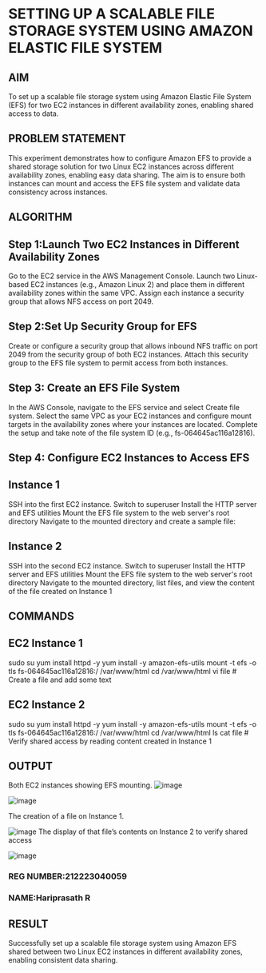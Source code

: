  # SETTING UP A SCALABLE FILE STORAGE SYSTEM USING AMAZON ELASTIC FILE SYSTEM
  ## AIM
  To set up a scalable file storage system using Amazon Elastic File System (EFS) for two EC2 instances in different availability zones, enabling shared access to data.
## PROBLEM STATEMENT

   This experiment demonstrates how to configure Amazon EFS to provide a shared storage solution for two Linux EC2 instances across different availability zones, enabling easy data sharing. The aim is to ensure both instances can mount and access the EFS file system and validate data consistency across instances.

## ALGORITHM

## Step 1:Launch Two EC2 Instances in Different Availability Zones

Go to the EC2 service in the AWS Management Console.
Launch two Linux-based EC2 instances (e.g., Amazon Linux 2) and place them in different availability zones within the same VPC.
Assign each instance a security group that allows NFS access on port 2049.

## Step 2:Set Up Security Group for EFS

Create or configure a security group that allows inbound NFS traffic on port 2049 from the security group of both EC2 instances.
Attach this security group to the EFS file system to permit access from both instances.

## Step 3: Create an EFS File System

In the AWS Console, navigate to the EFS service and select Create file system.
Select the same VPC as your EC2 instances and configure mount targets in the availability zones where your instances are located.
Complete the setup and take note of the file system ID (e.g., fs-064645ac116a12816).

## Step 4: Configure EC2 Instances to Access EFS

## Instance 1
SSH into the first EC2 instance.
Switch to superuser
Install the HTTP server and EFS utilities
Mount the EFS file system to the web server's root directory
Navigate to the mounted directory and create a sample file:

## Instance 2
SSH into the second EC2 instance.
Switch to superuser
Install the HTTP server and EFS utilities
Mount the EFS file system to the web server's root directory
Navigate to the mounted directory, list files, and view the content of the file created on Instance 1

## COMMANDS
## EC2 Instance 1
sudo su
yum install httpd -y
yum install -y amazon-efs-utils
mount -t efs -o tls fs-064645ac116a12816:/ /var/www/html
cd /var/www/html
vi file  # Create a file and add some text
## EC2 Instance 2
sudo su
yum install httpd -y
yum install -y amazon-efs-utils
mount -t efs -o tls fs-064645ac116a12816:/ /var/www/html
cd /var/www/html
ls
cat file  # Verify shared access by reading content created in Instance 1

## OUTPUT
Both EC2 instances showing EFS mounting.
![image](https://github.com/user-attachments/assets/60706b8d-06c8-4774-9fa2-973d73588ed3)

![image](https://github.com/user-attachments/assets/918e77c3-8370-4825-b6fd-979b8f59964f)

The creation of a file on Instance 1.

![image](https://github.com/user-attachments/assets/b14b53bd-cc29-4801-89b1-3b612fba77a3)
The display of that file’s contents on Instance 2 to verify shared access

![image](https://github.com/user-attachments/assets/8c03d586-81b8-4506-a38c-0a65f1cb3324)

### REG NUMBER:212223040059
### NAME:Hariprasath R
 
## RESULT
 Successfully set up a scalable file storage system using Amazon EFS shared between two Linux EC2 instances in different availability zones, enabling consistent data sharing.

  


